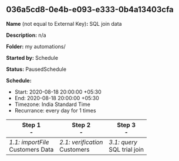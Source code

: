 ## 036a5cd8-0e4b-e093-e333-0b4a13403cfa

**Name** (not equal to External Key)**:** SQL join data

**Description:** n/a

**Folder:** my automations/

**Started by:** Schedule

**Status:** PausedSchedule

**Schedule:**

* Start: 2020-08-18 20:00:00 +05:30
* End: 2020-08-18 20:00:00 +05:30
* Timezone:  India Standard Time
* Recurrance: every  day for 1 times

| Step 1<br>_-_ | Step 2<br>_-_ | Step 3<br>_-_ |
| --- | --- | --- |
| _1.1: importFile_<br>Customers Data | _2.1: verification_<br>Customers | _3.1: query_<br>SQL trial join |
